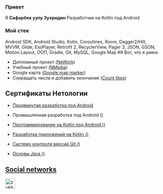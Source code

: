 <h3>Привет</h3>
Я <b>Сафарбек уулу Зухридин</b> Разработчик на Kotlin под Android
<h3>Мой стек</h3>
Android SDK, Android Studio, Kotin, Coroutines, Room, Dagger2/Hilt, MVVM, Glide, ExoPlayer, Retrofit 2, RecyclerView, Pager 3, JSON, GSON, Motion Layout, ООП, Gradle, Git, MySQL, Google Map
## Вот, что я умею

- Дипломный проект (<a href="https://github.com/zukh21/NeWork">NeWork</a>) <br>
- Учебный проект (<a href="https://github.com/zukh21/NMedia">NMedia</a>) <br>
- Google карта (<a href="https://github.com/zukh21/GoogleMapsMarker">Google map marker</a>) <br>
- Сокращать числа и добавить окончание (<a href="https://github.com/zukh21/count-likes/">Count likes</a>) <br>

## Сертификаты Нетологии

- <a href="https://u.netology.ru/backend/uploads/legacy/shared_diplomas/image/243717/c2461feef5196dd313bf23702a7384e9.png?ts=1674564943">Продвинутая разработка под Android</a>

- Промышленная разработка под Android (<a href="https://u.netology.ru/backend/uploads/legacy/shared_diplomas/image/214976/1fd6f75504158aaabd3dad015872e36d.png?ts=1668432955"/>)

- Программирование на Kotlin под Android (<a href="https://u.netology.ru/backend/uploads/legacy/shared_diplomas/image/179145/ca1d10e25d95a979639747e448f683d9.png?ts=1660213584"/>)

- Разработка приложений на Kotlin (<a href="https://u.netology.ru/backend/uploads/legacy/shared_diplomas/image/159426/c6a3d0c8ed6c491789af9bc1b1e7cbda.png?ts=1655372127"/>)

- Систему контроля версий Git (<a href="https://u.netology.ru/backend/uploads/legacy/shared_diplomas/image/144829/4fdfe054b28a0affc29ec972eee959be.png?ts=1651263379"/>)

- Основы Java (<a href="https://u.netology.ru/backend/uploads/legacy/shared_diplomas/image/133555/ad924f0c0acf01f500b18460c06d0e9b.png?ts=1648150584"/>)

## Social networks
<a href="https://instagram.com/zukh.kamchybekov"><img src="https://cdn-icons-png.flaticon.com/512/1384/1384015.png" alt="zukh.kamchybekov" height="32"/></a>
